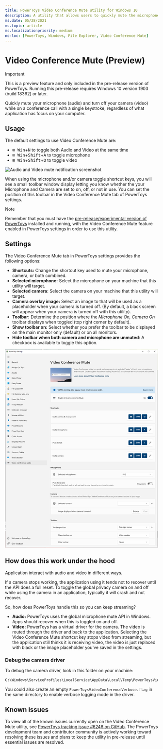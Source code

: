```yaml
---
title: PowerToys Video Conference Mute utility for Windows 10
description: A utility that allows users to quickly mute the microphone (audio) and turn off the camera (video) while on a conference call with a single keystroke, regardless of what application has focus on the computer.
ms.date: 05/28/2021
ms.topic: article
ms.localizationpriority: medium
no-loc: [PowerToys, Windows, File Explorer, Video Conference Mute]
---
```


# Video Conference Mute (Preview)

> [!IMPORTANT]
> This is a preview feature and only included in the pre-release version of PowerToys. Running this pre-release requires Windows 10 version 1903 (build 18362) or later.

Quickly mute your microphone (audio) and turn off your camera (video) while on a conference call with a single keystroke, regardless of what application has focus on your computer.

## Usage

The default settings to use Video Conference Mute are:

- <kbd>⊞ Win</kbd>+<kbd>N</kbd> to toggle both Audio and Video at the same time
- <kbd>⊞ Win</kbd>+<kbd>Shift</kbd>+<kbd>A</kbd> to toggle microphone
- <kbd>⊞ Win</kbd>+<kbd>Shift</kbd>+<kbd>O</kbd> to toggle video

![Audio and Video mute notification screenshot](../images/pt-video-audio-mute-notification.png)

When using the microphone and/or camera toggle shortcut keys, you will see a small toolbar window display letting you know whether the your Microphone and Camera are set to on, off, or not in use. You can set the position of this toolbar in the Video Conference Mute tab of PowerToys settings.

> [!NOTE]
> Remember that you must have the [pre-release/experimental version of PowerToys](https://github.com/microsoft/PowerToys/releases/) installed and running, with the Video Conference Mute feature enabled in PowerToys settings in order to use this utility.

## Settings

The Video Conference Mute tab in PowerToys settings provides the following options:

- **Shortcuts:** Change the shortcut key used to mute your microphone, camera, or both combined.
- **Selected microphone:** Select the microphone on your machine that this utility will target.
- **Selected camera:** Select the camera on your machine that this utility will target.
- **Camera overlay image:** Select an image to that will be used as a placeholder when your camera is turned off. (By default, a black screen will appear when your camera is turned off with this utility).
- **Toolbar:** Determine the position where the *Microphone On, Camera On* toolbar displays when toggled (top right corner by default).
- **Show toolbar on:** Select whether you prefer the toolbar to be displayed on the main monitor only (default) or on all monitors.
- **Hide toolbar when both camera and microphone are unmuted**: A checkbox is available to toggle this option.

![Video Conference Mute options in PowerToys settings](../images/pt-video-conference-mute-settings.png)

## How does this work under the hood

Application interact with audio and video in different ways.

If a camera stops working, the application using it tends not to recover until the API does a full reset. To toggle the global privacy camera on and off while using the camera in an application, typically it will crash and not recover.

So, how does PowerToys handle this so you can keep streaming?

- **Audio:** PowerToys uses the global microphone mute API in Windows.  Apps should recover when this is toggled on and off.
- **Video:** PowerToys has a virtual driver for the camera. The video is routed through the driver and back to the application. Selecting the Video Conference Mute shortcut key stops video from streaming, but the application still thinks it is receiving video, the video is just replaced with black or the image placeholder you've saved in the settings.

### Debug the camera driver

To debug the camera driver, look in this folder on your machine:

```markdown
C:\Windows\ServiceProfiles\LocalService\AppData\Local\Temp\PowerToysVideoConference.log
```

You could also create an empty `PowerToysVideoConferenceVerbose.flag` in the same directory to enable verbose logging mode in the driver.

## Known issues

To view all of the known issues currently open on the Video Conference Mute utility, see [PowerToys tracking issue #6246 on GitHub](https://github.com/microsoft/PowerToys/issues/6246). The PowerToys development team and contributor community is actively working toward resolving these issues and plans to keep the utility in pre-release until essential issues are resolved.
